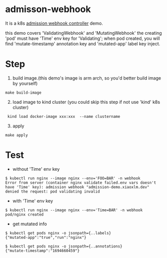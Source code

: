 # admisson-webhook
It is a k8s [admission webhook controller](https://kubernetes.io/docs/reference/access-authn-authz/extensible-admission-controllers/) demo. 

this demo covers 'ValidatingWebhook' and 'MutatingWebhook'
the creating 'pod' must have 'Time' env key for 'Validating'; when pod created, you will find 'mutate-timestamp' annotation key and 'mutated-app' label key inject.

# Step
1. build image.(this demo's image is arm arch, so you'd better build image by yourself)
```shell
make build-image
```
2. load image to kind cluster (you could skip this step if not use 'kind' k8s cluster)
```shell
 kind load docker-image xxx:xxx  --name clustername
```
3. apply
```shell
make apply
```

# Test
- without 'Time' env key
```shell
$ kubectl run nginx --image nginx --env='FOO=BAR' -n webhook
Error from server (container nginx validate failed.env vars doesn't have 'Time' key): admission webhook "admission-demo.xiaoxlm.dev" denied the request: pod validating invalid
```

- with 'Time' env key
```shell
$ kubectl run nginx --image nginx --env='Time=BAR' -n webhook
pod/nginx created
```

- get mutated info
```shell
$ kubectl get pods nginx -o jsonpath={..labels}
{"mutated-app":"true","run":"nginx"}

$ kubectl get pods nginx -o jsonpath={..annotations}
{"mutate-timestamp":"1694660459"}
```


